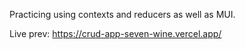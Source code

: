 Practicing using contexts and reducers as well as MUI.

Live prev: https://crud-app-seven-wine.vercel.app/
